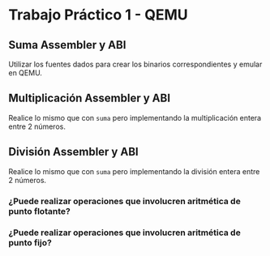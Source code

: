 # Trabajo Práctico 1 - QEMU

## Suma Assembler y ABI

Utilizar los fuentes dados para crear los binarios correspondientes y emular en QEMU.

## Multiplicación Assembler y ABI

Realice lo mismo que con `suma` pero implementando la multiplicación entera entre 2 números. 

## División Assembler y ABI

Realice lo mismo que con `suma` pero implementando la división entera entre 2 números.

### ¿Puede realizar operaciones que involucren aritmética de punto flotante? 
### ¿Puede realizar operaciones que involucren aritmética de punto fijo? 


